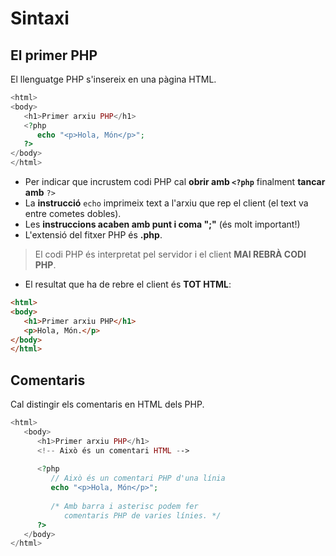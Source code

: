 # Sintaxi

## El primer PHP

El llenguatge PHP s'insereix en una pàgina HTML.

```php
<html>
<body>
   <h1>Primer arxiu PHP</h1>
   <?php
      echo "<p>Hola, Món</p>";
   ?>
</body>
</html>
```
* Per indicar que incrustem codi PHP cal **obrir amb `<?php`** finalment **tancar amb** `?>`
* La **instrucció** `echo` imprimeix text a l'arxiu que rep el client (el text va entre cometes dobles).
* Les **instruccions acaben amb punt i coma ";"** (és molt important!)
* L'extensió del fitxer PHP és **.php**.

> El codi PHP és interpretat pel servidor i el client **MAI REBRÀ CODI PHP**.

* El resultat que ha de rebre el client és **TOT HTML**:

```html
<html>
<body>
   <h1>Primer arxiu PHP</h1>
   <p>Hola, Món.</p>
</body>
</html>
```

## Comentaris

Cal distingir els comentaris en HTML dels PHP.

```php
<html>
   <body>
      <h1>Primer arxiu PHP</h1>
      <!-- Això és un comentari HTML -->
   
      <?php
         // Això és un comentari PHP d'una línia
         echo "<p>Hola, Món</p>";
   
         /* Amb barra i asterisc podem fer
            comentaris PHP de varies línies. */
      ?>
   </body>
</html>
```